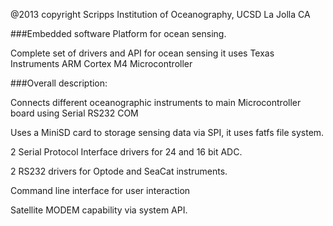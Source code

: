 @2013 copyright Scripps Institution of Oceanography, UCSD La Jolla CA


###Embedded software Platform for ocean sensing.

Complete set of drivers and API for ocean sensing it uses Texas Instruments ARM Cortex M4 Microcontroller

###Overall description:

Connects different oceanographic instruments to main Microcontroller board using Serial RS232 COM

Uses a MiniSD card to storage sensing data via SPI, it uses fatfs file system.

2 Serial Protocol Interface drivers for 24 and 16 bit ADC.

2 RS232 drivers for Optode and SeaCat instruments. 

Command line interface for user interaction 

Satellite MODEM capability via system API. 
